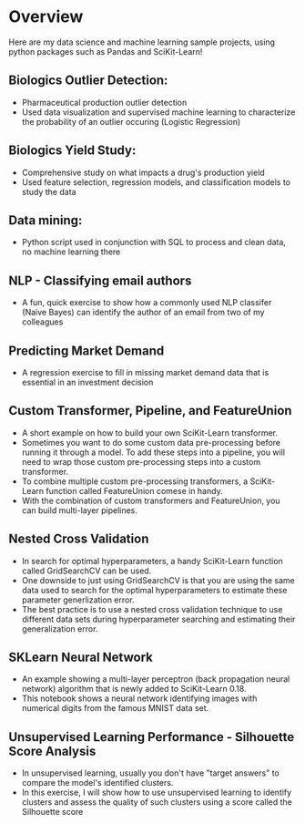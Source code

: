 # Overview
Here are my data science and machine learning sample projects, using python packages such as Pandas and SciKit-Learn! 

## Biologics Outlier Detection:
* Pharmaceutical production outlier detection
* Used data visualization and supervised machine learning to characterize the probability of an outlier occuring (Logistic Regression)

## Biologics Yield Study:
* Comprehensive study on what impacts a drug's production yield
* Used feature selection, regression models, and classification models to study the data

## Data mining:
* Python script used in conjunction with SQL to process and clean data, no machine learning there

## NLP - Classifying email authors
* A fun, quick exercise to show how a commonly used NLP classifer (Naive Bayes) can identify the author of an email from two of my colleagues

## Predicting Market Demand
* A regression exercise to fill in missing market demand data that is essential in an investment decision
 
## Custom Transformer, Pipeline, and FeatureUnion
* A short example on how to build your own SciKit-Learn transformer. 
* Sometimes you want to do some custom data pre-processing before running it through a model. To add these steps into a pipeline, you will need to wrap those custom pre-processing steps into a custom transformer.
* To combine multiple custom pre-processing transformers, a SciKit-Learn function called FeatureUnion comese in handy. 
* With the combination of custom transformers and FeatureUnion, you can build multi-layer pipelines.

## Nested Cross Validation
* In search for optimal hyperparameters, a handy SciKit-Learn function called GridSearchCV can be used.
* One downside to just using GridSearchCV is that you are using the same data used to search for the optimal hyperparameters to estimate these parameter generlization error.
* The best practice is to use a nested cross validation technique to use different data sets during hyperparameter searching and estimating their generalization error.

## SKLearn Neural Network
* An example showing a multi-layer perceptron (back propagation neural network) algorithm that is newly added to SciKit-Learn 0.18.
* This notebook shows a neural network identifying images with numerical digits from the famous MNIST data set.

## Unsupervised Learning Performance - Silhouette Score Analysis
* In unsupervised learning, usually you don't have "target answers" to compare the model's identified clusters.
* In this exercise, I will show how to use unsupervised learning to identify clusters and assess the quality of such clusters using a score called the Silhouette score
